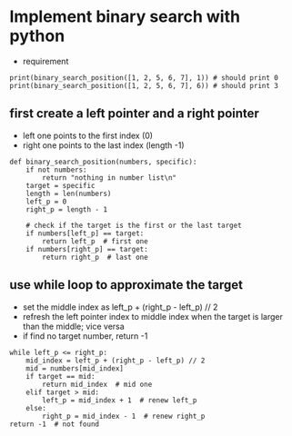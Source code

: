 # Implement binary search with python
  - requirement
```
print(binary_search_position([1, 2, 5, 6, 7], 1)) # should print 0 
print(binary_search_position([1, 2, 5, 6, 7], 6)) # should print 3
```
## first create a left pointer and a right pointer
  - left one points to the first index (0)
  - right one points to the last index (length -1)
```
def binary_search_position(numbers, specific):
    if not numbers:
        return "nothing in number list\n"
    target = specific
    length = len(numbers)
    left_p = 0
    right_p = length - 1

    # check if the target is the first or the last target
    if numbers[left_p] == target:
        return left_p  # first one
    if numbers[right_p] == target:
        return right_p  # last one
```
## use while loop to approximate the target
  - set the middle index as left\_p + (right\_p - left\_p) // 2
  - refresh the left pointer index to middle index when the target is larger than the middle; vice versa
  - if find no target number, return -1
```
while left_p <= right_p:
    mid_index = left_p + (right_p - left_p) // 2
    mid = numbers[mid_index]
    if target == mid:
        return mid_index  # mid one
    elif target > mid:
        left_p = mid_index + 1  # renew left_p
    else:
        right_p = mid_index - 1  # renew right_p
return -1  # not found
``` 
